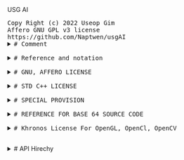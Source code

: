 <!DOCTYPE HTML>
<HTML>

<HEAD>
   USG AI
</HEAD>

<BODY>
   <PRE>
Copy Right (c) 2022 Useop Gim
Affero GNU GPL v3 license 
https://github.com/Naptwen/usgAI
<details>
<summary># Comment</summary>
   I coded this program for creating an A. I with freedom under positive purpose
   for the world. So hope it is useful for mathematicians, programmers, scientists,
   and whoever is interested.
</details>
<details>
<summary># Reference and notation</summary>
   1. The origin of this software must not be misrepresented; you must not
   claim that you wrote the original software. If you use this software
   in a product, an acknowledgment in the product documentation would be
   appreciated but is not required.
   2. Altered source versions must be plainly marked as such,
   and must not be misrepresented as being the original software.
   3. This notice may not be removed or altered from any source distribution.
</details>
<details>
<summary># GNU, AFFERO LICENSE</summary>
   This file is part of the usg_AI Library
   you can redistribute it and/or modify it under the terms of the GNU Affero.
   Affero General Public License V3 as published by the Free Software
   Foundation. http://www.gnu.org/licenses/ But, WITHOUT ANY WARRANTY without
   even the implied warranty of MERCHANTABILITY or FITNESS FOR A PARTICULAR
   PURPOSE. See the GNU General Public License and Affero license for more details
</details>
<details>
<summary># STD C++ LICENSE</summary>
   The core part of standard c++ library is base on the using LLVM clang library
</details>
<details>
<summary># SPECIAL PROVISION</summary>
   To prevent and make users take responsibility, for the uncontrollable and
   unpredictable dangers in the future, a special provision for using this program
   for responsibility. This library is restricted about any purpose that breaks the
   Laws of Robotic including intentness, negligence, and recklessness also
   restricted and users take responsibility.
</details>
<details>
<summary># REFERENCE FOR BASE 64 SOURCE CODE</summary>

   base64.cpp and base64.h
   
   base64 encoding and decoding with C++.
   More information at
     https://renenyffenegger.ch/notes/development/Base64/Encoding-and-decoding-base-64-with-cpp

   Version: 2.rc.08 (release candidate)

   Copyright (C) 2004-2017, 2020, 2021 René Nyffenegger

   This source code is provided 'as-is', without any express or implied
   warranty. In no event will the author be held liable for any damages
   arising from the use of this software.

   Permission is granted to anyone to use this software for any purpose,
   including commercial applications, and to alter it and redistribute it
   freely, subject to the following restrictions:

   1. The origin of this source code must not be misrepresented; you must not
      claim that you wrote the original source code. If you use this source code
      in a product, an acknowledgment in the product documentation would be
      appreciated but is not required.

   2. Altered source versions must be plainly marked as such, and must not be
      misrepresented as being the original source code.

   3. This notice may not be removed or altered from any source distribution.

   René Nyffenegger rene.nyffenegger@adp-gmbh.ch
</details>
<details>
<summary># Khronos License For OpenGL, OpenCl, OpenCV</summary>
   The core part of OpenCL, OpenGL, OpenCV are following Khronos license
   https://www.khronos.org/legal/Khronos_Apache_2.0_CLA
</details>
</PRE>
</BODY>
<body>
<details>Tree
   <summary># API Hirechy</summary>
   <ul class="menu">
      <li>
         <a href="#"><button title="This is the main program">main.cpp</button></a>
         <ul class="submenu">
            <li><a href="#"><button title="This is for connection GUI">usg_Khronos.hpp</button></a></li>
            <ul class="submenu">
               <li><a href="#"><button title="This is for graphic and UI object">usg_OpenGL.hpp</button></button></a></li>
               <ul class="submenu">
                  <li><a href="#"><button title="This is for image and video">usg_OpenCV.hpp</button></a></li>
                  <ul class="submenu">
                     <li><a href="#"><button title="This is for fragment shader for 3d object">shader.frag</button></li>
                     <li><a href="#"><button title="This is for vertices shader for 3d object">shader.vert</button></li>
                     <li><a href="https://www.glfw.org/"><button title="This is for easy making OpenGL window">glfw3.h</button></li>
                     <li><a href="http://glew.sourceforge.net/"><button title="This is for easy making VAO for OpenGL">glew.h</button></li>
                     <li><a href="https://opencv.org/"><button title="This is for loading image">imgcode.h</button></li>
                     <li><a href="https://opencv.org/"><button title="This is for loading video">video.h</button></li>
                  </ul>
               </ul>
            </ul>
            <li><a href="#"><button title="This is for console user interface">usg_CLI.hpp</button></a></li>
            <ul class="submenu">
               <li><a href="#"><button title="This is for console interface for AI">usg_CLI_RL.hpp</button></a></li>
               <ul class="submenu">
                  <li><a href="#"><button title="This is for running AI program">usg_RL_AI.hpp</button></a></li>
                  <ul class="submenu">
                     <li><a href="#"><button title="This is for multi threading agents">usg_RL_hivemind.hpp</button></a></li>
                     <ul class="submenu">
                        <li><a href="#"><button title="This is for setting rule and enviroment">usg_RL_rule_book.hpp</button></a></li>
                        <ul class="submenu">
                           <li><a href="#"><button title="This is for RL model algorithm">usg_RL_model.hpp</button></a></li>
                           <ul class="submenu">
                              <li><a href="#"><button title="This is for Neurla network algorithm">usg_Neural.hpp</button></a></li>
                              <ul class="submenu">
                                 <li><a href="#"><button title="This is for Neurla network functions">usg_Neural_function.hpp</button></a></li>
                                 <ul class="submenu">
                                    <li><a href="#"><button title="This is for CNN network algorithm">usg_CNN.hpp</button></a></li>
                                    <ul class="submenu">
                                       <li><a href="#"><button title="This is for CNN network functions">usg_CNN_function.hpp</button></a></li>
                                       <ul class="submenu">
                                          <li><a href="#"><button title="This is for some convenient functinos">usg_etc_algorithm.hpp</button></a></li>
                                          <ul class="submenu">
                                             <li><a href="https://renenyffenegger.ch/notes/development/Base64/Encoding-and-decoding-base-64-with-cpp"><button title="This is to reduce file size and communicate through network ">base_64.h</button></a></li>
                                             <li><a href="#"><button title="This is for intersection between GPGPU and CPU">usg_vmatrix_Merge.hpp</button></a></li>
                                             <ul class="submenu">
                                                <li><a href="#"><button title="This is for matrix calculation algorithm base on standard vector container">uusg_vmatrix.hpp</button></a></li>
                                                <li><a href="#"><button title="This is for OpenCL gpgpu kernel interchange algorithm">uusg_OpenCL.hpp</button></a></li>
                                                <ul class="submenu">
                                                   <li><a href="#"><button title="This is for OpenCL">CL.h</button></a></li></ul>
                                          </ul>
                                       </ul>
                                    </ul>
                                 </ul>
                              </ul>
                           </ul>
                        </ul>
                     </ul>
                  </ul>
               </ul>
            </ul>
         </ul>
   </ul>


</details>
</body>
</HTML>
